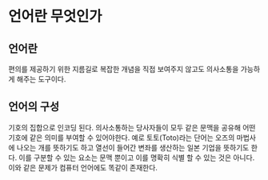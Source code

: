 # 언어란 무엇인가

## 언어란
편의를 제공하기 위한 지름길로 복잡한 개념을 직접 보여주지 않고도 의사소통을 가능하게 해주는 도구이다.

## 언어의 구성
기호의 집합으로 인코딩 된다. 의사소통하는 당사자들이 모두 같은 문맥을 공유해 어떤 기호에 같은 의미를 부여할 수 있어야한다.
예로 토토(Toto)라는 단어는 오즈의 마법사에 나오는 개를 뜻하기도 하고 열선이 들어간 변좌를 생산하는 일본 기업을 뜻하기도 한다.
이를 구분할 수 있는 요소는 문맥 뿐이고 이를 명확히 식별 할 수 있는 것은 아니다.
이와 같은 문제가 컴퓨터 언어에도 똑같이 존재한다.
